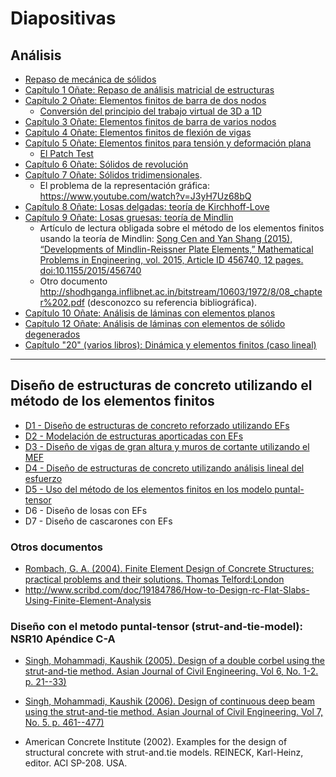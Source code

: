 # Diapositivas

## Análisis
* [Repaso de mecánica de sólidos](../diapositivas/00_Repaso_Mecanica_de_Solidos.pdf)
* [Capítulo 1 Oñate: Repaso de análisis matricial de estructuras](../diapositivas/01_Repaso_Calculo_Matricial.pdf)
* [Capítulo 2 Oñate: Elementos finitos de barra de dos nodos](../diapositivas/02_EF_barra.pdf)
  * [Conversión del principio del trabajo virtual de 3D a 1D](../diapositivas/02_PTV_3D_a_1D.pdf)
* [Capítulo 3 Oñate: Elementos finitos de barra de varios nodos](../diapositivas/03_EF_barra_avanzados.pdf)
* [Capítulo 4 Oñate: Elementos finitos de flexión de vigas](../diapositivas/04_EF_vigas.pdf)
* [Capítulo 5 Oñate: Elementos finitos para tensión y deformación plana](../diapositivas/05_EF_bidimensionales.pdf)
  * [El Patch Test](../diapositivas/05_anexo_El_Patch_Test.pdf)
* [Capítulo 6 Oñate: Sólidos de revolución](../diapositivas/06_solidos_de_revolucion.pdf)
* [Capítulo 7 Oñate: Sólidos tridimensionales](../diapositivas/07_solidos_tridimensionales.pdf).
  * El problema de la representación gráfica: https://www.youtube.com/watch?v=J3yH7Uz68bQ
* [Capítulo 8 Oñate: Losas delgadas: teoría de Kirchhoff-Love](../diapositivas/08_Losas_delgadas_Kirchhoff.pdf)
* [Capítulo 9 Oñate: Losas gruesas: teoría de Mindlin](../diapositivas/09_Losas_gruesas_Reissner_Mindlin.pdf)
  * Artículo de lectura obligada sobre el método de los elementos finitos usando la teoría de Mindlin: [Song Cen and Yan Shang (2015), “Developments of Mindlin-Reissner Plate Elements,” Mathematical Problems in Engineering, vol. 2015, Article ID 456740, 12 pages. doi:10.1155/2015/456740](http://dx.doi.org/10.1155/2015/456740)
  * Otro documento http://shodhganga.inflibnet.ac.in/bitstream/10603/1972/8/08_chapter%202.pdf (desconozco su referencia bibliográfica).
* [Capítulo 10 Oñate: Análisis de láminas con elementos planos](../diapositivas/10_Laminas_con_elementos_planos.pdf)
* [Capítulo 12 Oñate: Análisis de láminas con elementos de sólido degenerados](../diapositivas/12_Laminas_con_elementos_de_solido_degenerados.pdf)
* [Capítulo "20" (varios libros): Dinámica y elementos finitos (caso lineal)](../diapositivas/20_dinamica_y_elementos_finitos.pdf) 

---

## Diseño de estructuras de concreto utilizando el método de los elementos finitos
* [D1 - Diseño de estructuras de concreto reforzado utilizando EFs](../diapositivas/D1_FE_design.pdf)
* [D2 - Modelación de estructuras aporticadas con EFs](../diapositivas/D2_-_porticos.pdf)
* [D3 - Diseño de vigas de gran altura y muros de cortante utilizando el MEF](../diapositivas/D3_vigas_altas.pdf)
* [D4 - Diseño de estructuras de concreto utilizando análisis lineal del esfuerzo](../diapositivas/D4_disenio_con_analisis_elastico_lineal.pdf)
* [D5 - Uso del método de los elementos finitos en los modelo puntal-tensor](../diapositivas/D5_metodo_puntal_tensor.pdf)
* D6 - Diseño de losas con EFs
* D7 - Diseño de cascarones con EFs

### Otros documentos
* [Rombach, G. A. (2004). Finite Element Design of Concrete Structures: practical problems and their solutions. Thomas Telford:London](https://www.scribd.com/document/367033645/Finite-element-Design-of-Concrete-Structures-Practical-problems-and-their-solutions-Second-edition-G-A-Rombach-University-of-Hamburg-Harburg-pd)
* http://www.scribd.com/doc/19184786/How-to-Design-rc-Flat-Slabs-Using-Finite-Element-Analysis

### Diseño con el metodo puntal-tensor (strut-and-tie-model): NSR10 Apéndice C-A
* [Singh, Mohammadi, Kaushik (2005). Design of a double corbel using the strut-and-tie method. Asian Journal of Civil Engineering. Vol 6, No. 1-2. p. 21--33)](http://www.bhrc.ac.ir/english/Publication/AJCE/PDF/Vol6No1-2/Singh-2.pdf)

* [Singh, Mohammadi, Kaushik (2006). Design of continuous deep beam using the strut-and-tie method. Asian Journal of Civil Engineering. Vol 7, No. 5. p. 461--477)](http://www.bhrc.ac.ir/english/Publication/AJCE/PDF/Vol7-No5/Sing-2.pdf)

* American Concrete Institute (2002). Examples for the design of structural concrete with strut-and.tie models. REINECK, Karl-Heinz, editor. ACI SP-208. USA.
